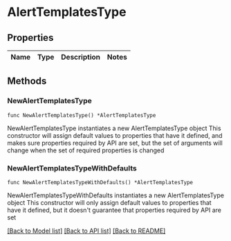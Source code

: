 # AlertTemplatesType

## Properties

Name | Type | Description | Notes
------------ | ------------- | ------------- | -------------

## Methods

### NewAlertTemplatesType

`func NewAlertTemplatesType() *AlertTemplatesType`

NewAlertTemplatesType instantiates a new AlertTemplatesType object
This constructor will assign default values to properties that have it defined,
and makes sure properties required by API are set, but the set of arguments
will change when the set of required properties is changed

### NewAlertTemplatesTypeWithDefaults

`func NewAlertTemplatesTypeWithDefaults() *AlertTemplatesType`

NewAlertTemplatesTypeWithDefaults instantiates a new AlertTemplatesType object
This constructor will only assign default values to properties that have it defined,
but it doesn't guarantee that properties required by API are set


[[Back to Model list]](../README.md#documentation-for-models) [[Back to API list]](../README.md#documentation-for-api-endpoints) [[Back to README]](../README.md)


